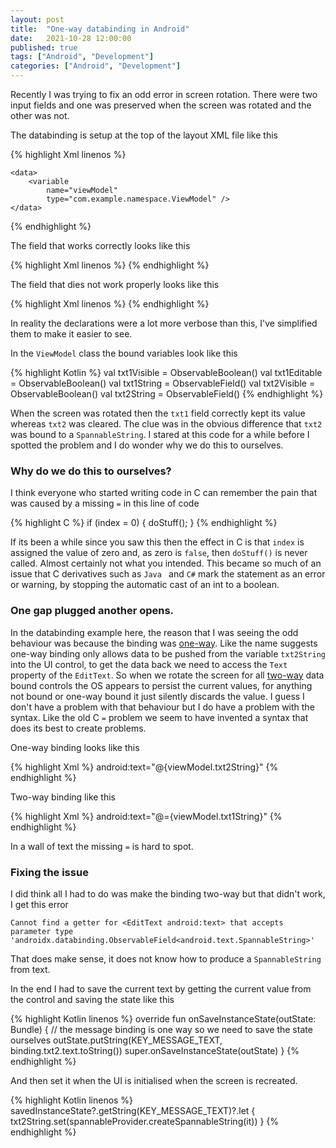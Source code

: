 ```yaml
---
layout: post
title:  "One-way databinding in Android"
date:   2021-10-28 12:00:00
published: true
tags: ["Android", "Development"]
categories: ["Android", "Development"]
---
```


Recently I was trying to fix an odd error in screen rotation. There were two input fields and one was preserved when the screen was rotated and the other was not.

The databinding is setup at the top of the layout XML file like this

{% highlight Xml linenos %}
<layout xmlns:android="http://schemas.android.com/apk/res/android"
    xmlns:app="http://schemas.android.com/apk/res-auto"
    xmlns:tools="http://schemas.android.com/tools">

    <data>
        <variable
            name="viewModel"
            type="com.example.namespace.ViewModel" />
    </data>
{% endhighlight %}

The field that works correctly looks like this

{% highlight Xml linenos %}
<EditText
    android:id="@+id/txt1"
    android:layout_width="match_parent"
    android:layout_height="wrap_content"
    android:enabled="@{viewModel.txt1Editable}"
    android:text="@={viewModel.txt1String}"
    android:theme="@style/EditTextTheme"
    android:visibility="@{!viewModel.txt1Visible}"
    />
{% endhighlight %}

The field that dies not work properly looks like this

{% highlight Xml linenos %}
<EditText
    android:id="@+id/txt2"
    android:layout_width="match_parent"
    android:layout_height="wrap_content"
    android:text="@{viewModel.txt2String}"
    android:theme="@style/EditTextTheme"
    android:visibility="@{!viewModel.txt2Visible}"
    />
{% endhighlight %}

In reality the declarations were a lot more verbose than this, I've simplified them to make it easier to see.

In the `ViewModel` class the bound variables look like this

{% highlight Kotlin %}
val txt1Visible = ObservableBoolean()
val txt1Editable = ObservableBoolean()
val txt1String = ObservableField<String>()
val txt2Visible = ObservableBoolean()
val txt2String = ObservableField<SpannableString>()
{% endhighlight %}

When the screen was rotated then the `txt1` field correctly kept its value whereas `txt2` was cleared. The clue was in the obvious difference that `txt2` was bound to a `SpannableString`. I stared at this code for a while before I spotted the problem and I do wonder why we do this to ourselves. 

### Why do we do this to ourselves?

I think everyone who started writing code in C can remember the pain that was caused by a missing `=` in this line of code

{% highlight C %}
if (index = 0) {
    doStuff();
}
{% endhighlight %}

If its been a while since you saw this then the effect in C is that `index` is assigned the value of zero and, as zero is `false`, then `doStuff()` is never called. Almost certainly not what you intended. This became so much of an issue that C derivatives such as `Java ` and `C#` mark the statement as an error or warning, by stopping the automatic cast of an int to a boolean.

### One gap plugged another opens.

In the databinding example here, the reason that I was seeing the odd behaviour was because the binding was [one-way][android-2way-databinding-url]. Like the name suggests one-way binding only allows data to be pushed from the variable `txt2String` into the UI control, to get the data back we need to access the `Text` property of the `EditText`. So when we rotate the screen for all [two-way][android-2way-databinding-url] data bound controls the OS appears to persist the current values, for anything not bound or one-way bound it just silently discards the value. I guess I don't have a problem with that behaviour but I do have a problem with the syntax. Like the old C `=` problem we seem to have invented a syntax that does its best to create problems.

One-way binding looks like this

{% highlight Xml %}
    android:text="@{viewModel.txt2String}"
{% endhighlight %}

Two-way binding like this

{% highlight Xml %}
    android:text="@={viewModel.txt1String}"
{% endhighlight %}

In a wall of text the missing `=` is hard to spot.

### Fixing the issue

I did think all I had to do was make the binding two-way but that didn't work, I get this error

```
Cannot find a getter for <EditText android:text> that accepts parameter type 'androidx.databinding.ObservableField<android.text.SpannableString>'
```

That does make sense, it does not know how to produce a `SpannableString` from text.

In the end I had to save the current text by getting the current value from the control and saving the state like this

{% highlight Kotlin linenos %}
override fun onSaveInstanceState(outState: Bundle) {
    // the message binding is one way so we need to save the state ourselves
    outState.putString(KEY_MESSAGE_TEXT, binding.txt2.text.toString())
    super.onSaveInstanceState(outState)
}
{% endhighlight %}

And then set it when the UI is initialised when the screen is recreated.

{% highlight Kotlin linenos %}
savedInstanceState?.getString(KEY_MESSAGE_TEXT)?.let {
    txt2String.set(spannableProvider.createSpannableString(it))
}
{% endhighlight %}


[android-2way-databinding-url]:		https://developer.android.com/topic/libraries/data-binding/two-way


